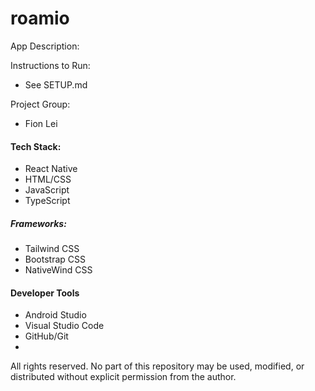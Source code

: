 # roamio

App Description:

Instructions to Run:
- See SETUP.md

Project Group:
- Fion Lei





#### Tech Stack:
- React Native
- HTML/CSS
- JavaScript
- TypeScript

##### Frameworks:
- Tailwind CSS
- Bootstrap CSS
- NativeWind CSS

#### Developer Tools
- Android Studio
- Visual Studio Code
- GitHub/Git
- 



All rights reserved. No part of this repository may be used, modified, or distributed without explicit permission from the author.
